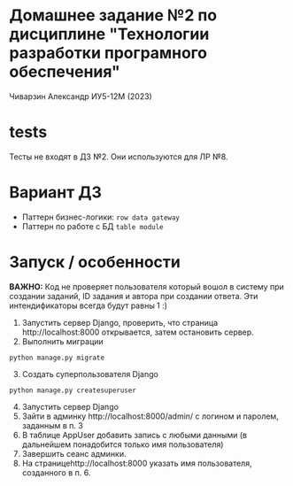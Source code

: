 # Домашнее задание №2 по дисциплине "Технологии разработки програмного обеспечения"

Чиварзин Александр ИУ5-12М (2023)

# tests

Тесты не входят в ДЗ №2. Они используются для ЛР №8.

# Вариант ДЗ

* Паттерн бизнес-логики: `row data gateway`
* Паттерн по работе с БД `table module`

# Запуск / особенности

**ВАЖНО:** Код не проверяет пользователя который вошол в систему при создании заданий, ID задания и автора при создании ответа. Эти интендификаторы всегда будут равны 1 :)

1. Запустить сервер Django, проверить, что страница http://localhost:8000 открывается, затем остановить сервер.
2. Выполнить миграции

```
python manage.py migrate
```

3. Создать суперпользователя Django

```shell
python manage.py createsuperuser
```

4. Запустить сервер Django
5. Зайти в админку http://localhost:8000/admin/ с логином и паролем, заданным в п. 3
6. В таблице AppUser добавить запись с любыми данными (в дальнейшем понадобится только имя пользователя)
7. Завершить сеанс админки.
8. На страницеhttp://localhost:8000 указать имя пользователя, созданного в п. 6.

